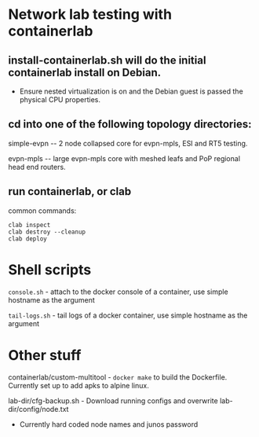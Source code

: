 # Network lab testing with containerlab

## install-containerlab.sh will do the initial containerlab install on Debian.
- Ensure nested virtualization is on and the Debian guest is passed the physical CPU properties.


## cd into one of the following topology directories:

simple-evpn -- 2 node collapsed core for evpn-mpls, ESI and RT5 testing.

evpn-mpls -- large evpn-mpls core with meshed leafs and PoP regional head end routers.

## run containerlab, or clab 
common commands:

```
clab inspect
clab destroy --cleanup
clab deploy
```


# Shell scripts
`console.sh`  - attach to the docker console of a container, use simple hostname as the argument

`tail-logs.sh` - tail logs of a docker container, use simple hostname as the argument




# Other stuff

containerlab/custom-multitool - `docker make` to build the Dockerfile. Currently set up to add apks to alpine linux.

lab-dir/cfg-backup.sh - Download running configs and overwrite lab-dir/config/node.txt
- Currently hard coded node names and junos password
